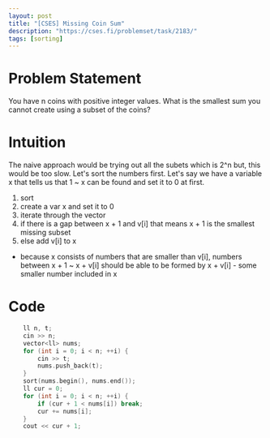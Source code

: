 ```yaml
---
layout: post
title: "[CSES] Missing Coin Sum"
description: "https://cses.fi/problemset/task/2183/"
tags: [sorting]
---
```

# Problem Statement
You have n coins with positive integer values. What is the smallest sum you cannot create using a subset of the coins?

# Intuition
The naive approach would be trying out all the subets which is 2^n but, this would be too slow. 
Let's sort the numbers first. Let's say we have a variable x that tells us that 1 ~ x can be found and set it to 0 at first. 
1. sort
2. create a var x and set it to 0
3. iterate through the vector 
4. if there is a gap between x + 1 and v[i] that means x + 1 is the smallest missing subset 
5. else add v[i] to x 
- because x consists of numbers that are smaller than v[i], numbers between x + 1 ~ x + v[i] should be able to be formed by x + v[i] - some smaller number included in x 


# Code
```cpp
    ll n, t;
    cin >> n;
    vector<ll> nums;
    for (int i = 0; i < n; ++i) {
        cin >> t;
        nums.push_back(t); 
    }
    sort(nums.begin(), nums.end());
    ll cur = 0; 
    for (int i = 0; i < n; ++i) {
        if (cur + 1 < nums[i]) break;
        cur += nums[i];
    }
    cout << cur + 1; 
```

